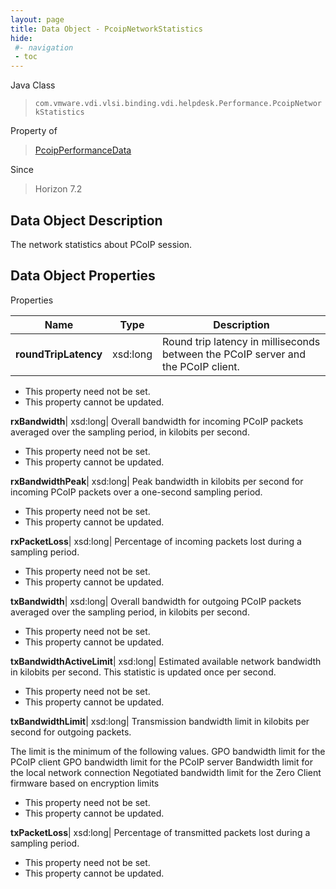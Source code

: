 ```yaml
---
layout: page
title: Data Object - PcoipNetworkStatistics
hide:
 #- navigation
 - toc
---
```






Java Class  
> `com.vmware.vdi.vlsi.binding.vdi.helpdesk.Performance.PcoipNetworkStatistics`

Property of  
> [PcoipPerformanceData](vdi.helpdesk.Performance.PcoipPerformanceData.md#field_detail)

Since  
> Horizon 7.2


## Data Object Description 

The network statistics about PCoIP session. 

## Data Object Properties

Properties

Name |  Type |  Description   
---|---|---  
**roundTripLatency**|  xsd:long|  Round trip latency in milliseconds between the PCoIP server and the PCoIP client.   


* This property need not be set.
* This property cannot be updated.

  
**rxBandwidth**|  xsd:long|  Overall bandwidth for incoming PCoIP packets averaged over the sampling period, in kilobits per second.   


* This property need not be set.
* This property cannot be updated.

  
**rxBandwidthPeak**|  xsd:long|  Peak bandwidth in kilobits per second for incoming PCoIP packets over a one-second sampling period.   


* This property need not be set.
* This property cannot be updated.

  
**rxPacketLoss**|  xsd:long|  Percentage of incoming packets lost during a sampling period.   


* This property need not be set.
* This property cannot be updated.

  
**txBandwidth**|  xsd:long|  Overall bandwidth for outgoing PCoIP packets averaged over the sampling period, in kilobits per second.   


* This property need not be set.
* This property cannot be updated.

  
**txBandwidthActiveLimit**|  xsd:long|  Estimated available network bandwidth in kilobits per second. This statistic is updated once per second.   


* This property need not be set.
* This property cannot be updated.

  
**txBandwidthLimit**|  xsd:long|  Transmission bandwidth limit in kilobits per second for outgoing packets. 

The limit is the minimum of the following values.  GPO bandwidth limit for the PCoIP client  GPO bandwidth limit for the PCoIP server  Bandwidth limit for the local network connection  Negotiated bandwidth limit for the Zero Client firmware based on encryption limits  
  


* This property need not be set.
* This property cannot be updated.

  
**txPacketLoss**|  xsd:long|  Percentage of transmitted packets lost during a sampling period.   


* This property need not be set.
* This property cannot be updated.

  
  
  
 
  
  
